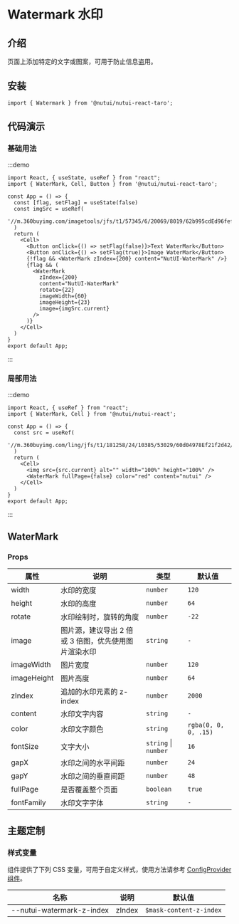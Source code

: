 # Watermark 水印

## 介绍

页面上添加特定的文字或图案，可用于防止信息盗用。

## 安装

```tsx
import { Watermark } from '@nutui/nutui-react-taro';
```

## 代码演示

### 基础用法

:::demo

```tsx
import React, { useState, useRef } from "react";
import { WaterMark, Cell, Button } from '@nutui/nutui-react-taro';

const App = () => {
  const [flag, setFlag] = useState(false)
  const imgSrc = useRef(
    '//m.360buyimg.com/imagetools/jfs/t1/57345/6/20069/8019/62b995cdEd96fef03/51d3302dfeccd1d2.png'
  )
  return (
    <Cell>
      <Button onClick={() => setFlag(false)}>Text WaterMark</Button>
      <Button onClick={() => setFlag(true)}>Image WaterMark</Button>
      {!flag && <WaterMark zIndex={200} content="NutUI-WaterMark" />}
      {flag && (
        <WaterMark
          zIndex={200}
          content="NutUI-WaterMark"
          rotate={22}
          imageWidth={60}
          imageHeight={23}
          image={imgSrc.current}
        />
      )}
    </Cell>
  )
}
export default App;
```

:::

### 局部用法

:::demo

```tsx
import React, { useRef } from "react";
import { WaterMark, Cell } from '@nutui/nutui-react';

const App = () => {
  const src = useRef(
    '//m.360buyimg.com/ling/jfs/t1/181258/24/10385/53029/60d04978Ef21f2d42/92baeb21f907cd24.jpg'
  )
  return (
    <Cell>
      <img src={src.current} alt="" width="100%" height="100%" />
      <WaterMark fullPage={false} color="red" content="nutui" />
    </Cell>
  )
}
export default App;
```

:::

## WaterMark

### Props

| 属性 | 说明 | 类型 | 默认值 |
| --- | --- | --- | --- |
| width | 水印的宽度 | `number` | `120` |
| height | 水印的高度 | `number` | `64` |
| rotate | 水印绘制时，旋转的角度 | `number` | `-22` |
| image | 图片源，建议导出 2 倍或 3 倍图，优先使用图片渲染水印 | `string` | `-` |
| imageWidth | 图片宽度 | `number` | `120` |
| imageHeight | 图片高度 | `number` | `64` |
| zIndex | 追加的水印元素的 z-index | `number` | `2000` |
| content | 水印文字内容 | `string` | `-` |
| color | 水印文字颜色 | `string` | `rgba(0, 0, 0, .15)` |
| fontSize | 文字大小 | `string` \| `number`  | `16` |
| gapX | 水印之间的水平间距 | `number` | `24` |
| gapY | 水印之间的垂直间距 | `number` | `48` |
| fullPage | 是否覆盖整个页面 | `boolean` | `true` |
| fontFamily | 水印文字字体 | `string` | `-` |

## 主题定制

### 样式变量

组件提供了下列 CSS 变量，可用于自定义样式，使用方法请参考 [ConfigProvider 组件](#/zh-CN/component/configprovider)。

| 名称 | 说明 | 默认值 |
| --- | --- | --- |
| \--nutui-watermark-z-index | zIndex | `$mask-content-z-index` |